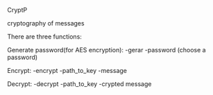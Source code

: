 CryptP

cryptography of messages

There are three functions:

Generate password(for AES encryption): -gerar -password (choose a password)

Encrypt: -encrypt -path_to_key -message

Decrypt: -decrypt -path_to_key -crypted message
